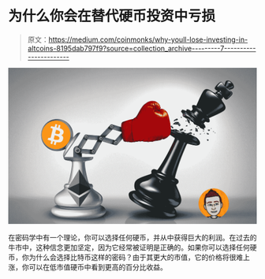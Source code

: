 # 为什么你会在替代硬币投资中亏损

> 原文：<https://medium.com/coinmonks/why-youll-lose-investing-in-altcoins-8195dab797f9?source=collection_archive---------7----------------------->

![](img/9304a955aad5824ef522078e613bc39a.png)

在密码学中有一个理论，你可以选择任何硬币，并从中获得巨大的利润。在过去的牛市中，这种信念更加坚定，因为它经常被证明是正确的。如果你可以选择任何硬币，你为什么会选择比特币这样的密码？由于其更大的市值，它的价格将很难上涨，你可以在低市值硬币中看到更高的百分比收益。